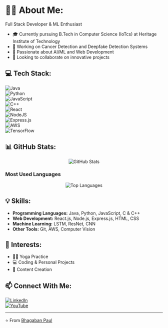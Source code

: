 # 👨‍💻 About Me:

Full Stack Developer & ML Enthusiast  
- 🎓 Currently pursuing B.Tech in Computer Science (IoTcs) at Heritage Institute of Technology  
- 🔭 Working on Cancer Detection and Deepfake Detection Systems  
- 🌱 Passionate about AI/ML and Web Development  
- 👯 Looking to collaborate on innovative projects  

## 💻 Tech Stack:

![Java](https://img.shields.io/badge/Java-%23ED8B00.svg?style=for-the-badge&logo=java&logoColor=white)  
![Python](https://img.shields.io/badge/Python-3670A0?style=for-the-badge&logo=python&logoColor=ffdd54)  
![JavaScript](https://img.shields.io/badge/JavaScript-%23323330.svg?style=for-the-badge&logo=javascript&logoColor=%23F7DF1E)  
![C++](https://img.shields.io/badge/C++-%2300599C.svg?style=for-the-badge&logo=c%2B%2B&logoColor=white)  
![React](https://img.shields.io/badge/React-%2320232a.svg?style=for-the-badge&logo=react&logoColor=%2361DAFB)  
![NodeJS](https://img.shields.io/badge/Node.js-6DA55F?style=for-the-badge&logo=node.js&logoColor=white)  
![Express.js](https://img.shields.io/badge/Express.js-%23404d59.svg?style=for-the-badge&logo=express&logoColor=%2361DAFB)  
![AWS](https://img.shields.io/badge/AWS-%23FF9900.svg?style=for-the-badge&logo=amazon-aws&logoColor=white)  
![TensorFlow](https://img.shields.io/badge/TensorFlow-%23FF6F00.svg?style=for-the-badge&logo=TensorFlow&logoColor=white)  

## 📊 GitHub Stats:

<div align="center">
  <img src="https://github-readme-stats.vercel.app/api?username=bhagabanpaul62&show_icons=true&theme=radical" alt="GitHub Stats" />
</div>

### Most Used Languages
<div align="center">
  <img src="https://github-readme-stats.vercel.app/api/top-langs/?username=bhagabanpaul62&layout=compact&theme=radical" alt="Top Languages" />
</div>


## 💡 Skills:

- **Programming Languages:** Java, Python, JavaScript, C & C++  
- **Web Development:** React.js, Node.js, Express.js, HTML, CSS  
- **Machine Learning:** LSTM, ResNet, CNN  
- **Other Tools:** Git, AWS, Computer Vision  

## 🎯 Interests:

- 🧘‍♂️ Yoga Practice  
- 💻 Coding & Personal Projects  
- 🎥 Content Creation  

## 📫 Connect With Me:

[![LinkedIn](https://img.shields.io/badge/LinkedIn-%230077B5.svg?style=for-the-badge&logo=linkedin&logoColor=white)](https://www.linkedin.com/in/bhagaban-paul-380350278/)  
[![YouTube](https://img.shields.io/badge/YouTube-%23FF0000.svg?style=for-the-badge&logo=youtube&logoColor=white)](https://youtube.com/@yourchannel)  

---
⭐️ From [Bhagaban Paul](https://github.com/bhagabanpaul62)
